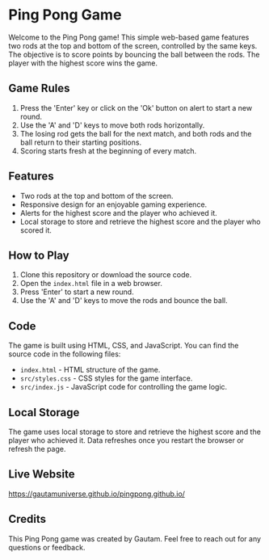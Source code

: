 # Ping Pong Game

Welcome to the Ping Pong game! This simple web-based game features two rods at the top and bottom of the screen, controlled by the same keys. The objective is to score points by bouncing the ball between the rods. The player with the highest score wins the game.

## Game Rules

1. Press the 'Enter' key or click on the 'Ok' button on alert to start a new round.
2. Use the 'A' and 'D' keys to move both rods horizontally.
3. The losing rod gets the ball for the next match, and both rods and the ball return to their starting positions.
4. Scoring starts fresh at the beginning of every match.

## Features

- Two rods at the top and bottom of the screen.
- Responsive design for an enjoyable gaming experience.
- Alerts for the highest score and the player who achieved it.
- Local storage to store and retrieve the highest score and the player who scored it.

## How to Play

1. Clone this repository or download the source code.
2. Open the `index.html` file in a web browser.
3. Press 'Enter' to start a new round.
4. Use the 'A' and 'D' keys to move the rods and bounce the ball.

## Code

The game is built using HTML, CSS, and JavaScript. You can find the source code in the following files:

- `index.html` - HTML structure of the game.
- `src/styles.css` - CSS styles for the game interface.
- `src/index.js` - JavaScript code for controlling the game logic.

## Local Storage

The game uses local storage to store and retrieve the highest score and the player who achieved it. Data refreshes once you restart the browser or refresh the page.

## Live Website

https://gautamuniverse.github.io/pingpong.github.io/

## Credits

This Ping Pong game was created by Gautam. Feel free to reach out for any questions or feedback.
